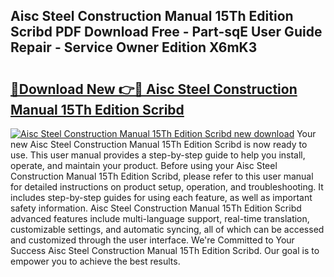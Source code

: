 ## Aisc Steel Construction Manual 15Th Edition Scribd PDF Download Free - Part-sqE User Guide Repair - Service Owner Edition X6mK3

# <h2><a href="http://bc26840.oget.top/?id=Aisc+Steel+Construction+Manual+15Th+Edition+Scribd">🔗Download New 👉🔴 Aisc Steel Construction Manual 15Th Edition Scribd</a></h2>

[![Aisc Steel Construction Manual 15Th Edition Scribd new download](https://i.imgur.com/5g1atiW.png)](http://bc26840.oget.top/?id=Aisc+Steel+Construction+Manual+15Th+Edition+Scribd)
Your new Aisc Steel Construction Manual 15Th Edition Scribd is now ready to use. This user manual provides a step-by-step guide to help you install, operate, and maintain your product. Before using your Aisc Steel Construction Manual 15Th Edition Scribd, please refer to this user manual for detailed instructions on product setup, operation, and troubleshooting. It includes step-by-step guides for using each feature, as well as important safety information. Aisc Steel Construction Manual 15Th Edition Scribd advanced features include multi-language support, real-time translation, customizable settings, and automatic syncing, all of which can be accessed and customized through the user interface. We're Committed to Your Success Aisc Steel Construction Manual 15Th Edition Scribd. Our goal is to empower you to achieve the best results.
